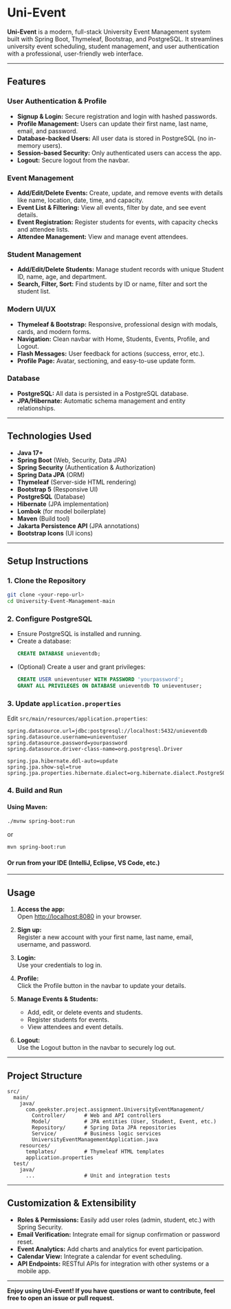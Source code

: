 # Uni-Event

**Uni-Event** is a modern, full-stack University Event Management system built with Spring Boot, Thymeleaf, Bootstrap, and PostgreSQL. It streamlines university event scheduling, student management, and user authentication with a professional, user-friendly web interface.

---

## Features

### User Authentication & Profile
- **Signup & Login:** Secure registration and login with hashed passwords.
- **Profile Management:** Users can update their first name, last name, email, and password.
- **Database-backed Users:** All user data is stored in PostgreSQL (no in-memory users).
- **Session-based Security:** Only authenticated users can access the app.
- **Logout:** Secure logout from the navbar.

### Event Management
- **Add/Edit/Delete Events:** Create, update, and remove events with details like name, location, date, time, and capacity.
- **Event List & Filtering:** View all events, filter by date, and see event details.
- **Event Registration:** Register students for events, with capacity checks and attendee lists.
- **Attendee Management:** View and manage event attendees.

### Student Management
- **Add/Edit/Delete Students:** Manage student records with unique Student ID, name, age, and department.
- **Search, Filter, Sort:** Find students by ID or name, filter and sort the student list.

### Modern UI/UX
- **Thymeleaf & Bootstrap:** Responsive, professional design with modals, cards, and modern forms.
- **Navigation:** Clean navbar with Home, Students, Events, Profile, and Logout.
- **Flash Messages:** User feedback for actions (success, error, etc.).
- **Profile Page:** Avatar, sectioning, and easy-to-use update form.

### Database
- **PostgreSQL:** All data is persisted in a PostgreSQL database.
- **JPA/Hibernate:** Automatic schema management and entity relationships.

---

## Technologies Used

- **Java 17+**
- **Spring Boot** (Web, Security, Data JPA)
- **Spring Security** (Authentication & Authorization)
- **Spring Data JPA** (ORM)
- **Thymeleaf** (Server-side HTML rendering)
- **Bootstrap 5** (Responsive UI)
- **PostgreSQL** (Database)
- **Hibernate** (JPA implementation)
- **Lombok** (for model boilerplate)
- **Maven** (Build tool)
- **Jakarta Persistence API** (JPA annotations)
- **Bootstrap Icons** (UI icons)

---

## Setup Instructions

### 1. Clone the Repository
```bash
git clone <your-repo-url>
cd University-Event-Management-main
```

### 2. Configure PostgreSQL

- Ensure PostgreSQL is installed and running.
- Create a database:
  ```sql
  CREATE DATABASE unieventdb;
  ```
- (Optional) Create a user and grant privileges:
  ```sql
  CREATE USER unieventuser WITH PASSWORD 'yourpassword';
  GRANT ALL PRIVILEGES ON DATABASE unieventdb TO unieventuser;
  ```

### 3. Update `application.properties`

Edit `src/main/resources/application.properties`:
```properties
spring.datasource.url=jdbc:postgresql://localhost:5432/unieventdb
spring.datasource.username=unieventuser
spring.datasource.password=yourpassword
spring.datasource.driver-class-name=org.postgresql.Driver

spring.jpa.hibernate.ddl-auto=update
spring.jpa.show-sql=true
spring.jpa.properties.hibernate.dialect=org.hibernate.dialect.PostgreSQLDialect
```

### 4. Build and Run

#### Using Maven:
```bash
./mvnw spring-boot:run
```
or
```bash
mvn spring-boot:run
```

#### Or run from your IDE (IntelliJ, Eclipse, VS Code, etc.)

---

## Usage

1. **Access the app:**  
   Open [http://localhost:8080](http://localhost:8080) in your browser.

2. **Sign up:**  
   Register a new account with your first name, last name, email, username, and password.

3. **Login:**  
   Use your credentials to log in.

4. **Profile:**  
   Click the Profile button in the navbar to update your details.

5. **Manage Events & Students:**  
   - Add, edit, or delete events and students.
   - Register students for events.
   - View attendees and event details.

6. **Logout:**  
   Use the Logout button in the navbar to securely log out.

---

## Project Structure

```
src/
  main/
    java/
      com.geekster.project.assignment.UniversityEventManagement/
        Controller/      # Web and API controllers
        Model/           # JPA entities (User, Student, Event, etc.)
        Repository/      # Spring Data JPA repositories
        Service/         # Business logic services
        UniversityEventManagementApplication.java
    resources/
      templates/         # Thymeleaf HTML templates
      application.properties
  test/
    java/
      ...                # Unit and integration tests
```

---

## Customization & Extensibility

- **Roles & Permissions:** Easily add user roles (admin, student, etc.) with Spring Security.
- **Email Verification:** Integrate email for signup confirmation or password reset.
- **Event Analytics:** Add charts and analytics for event participation.
- **Calendar View:** Integrate a calendar for event scheduling.
- **API Endpoints:** RESTful APIs for integration with other systems or a mobile app.

---

**Enjoy using Uni-Event! If you have questions or want to contribute, feel free to open an issue or pull request.**
